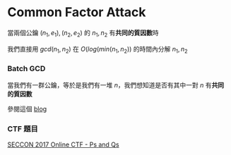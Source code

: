 # Common Factor Attack

當兩個公鑰 $(n_1, e_1), (n_2, e_2)$ 的 $n_1, n_2$ 有**共同的質因數**時

我們直接用 $gcd(n_1, n_2)$ 在 $O(log(min(n_1, n_2))$ 的時間內分解 $n_1, n_2$

### Batch GCD

當我們有一群公鑰，等於是我們有一堆 $n$，我們想知道是否有其中一對 $n$ 有**共同的質因數**

參閱這個 [blog](https://www.cryptologie.net/article/313/how-to-efficiently-compute-a-batch-gcd/)

### CTF 題目

[SECCON 2017 Online CTF - Ps and Qs](https://ctftime.org/task/5054)
